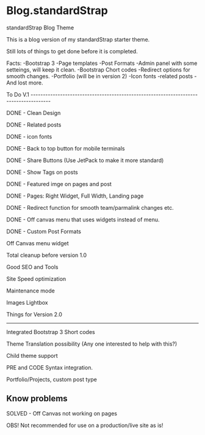 Blog.standardStrap
==================

standardStrap Blog Theme

This is a blog version of my standardStrap starter theme.

Still lots of things to get done before it is completed.

Facts:
-Bootstrap 3
-Page templates
-Post Formats
-Admin panel with some setteings, will keep it clean.
-Bootstrap Chort codes
-Redirect options for smooth changes.
-Portfolio (will be in version 2)
-Icon fonts
-related posts
-And lost more.


To Do V.1
--------------------------------------------------------------------------------------</br>

DONE - Clean Design

DONE - Related posts

DONE - icon fonts

DONE - Back to top button for mobile terminals

DONE - Share Buttons (Use JetPack to make it more standard)

DONE - Show Tags on posts

DONE - Featured imge on pages and post

DONE - Pages: Right Widget, Full Width, Landing page

DONE - Redirect function for smooth team/parmalink changes etc.

DONE - Off canvas menu that uses widgets instead of menu.

DONE - Custom Post Formats

Off Canvas menu widget

Total cleanup before version 1.0

Good SEO and Tools

Site Speed optimization

Maintenance mode

Images Lightbox



Things for Version 2.0
________________________________________________________________________________________

Integrated Bootstrap 3 Short codes

Theme Translation possibility (Any one interested to help with this?)

Child theme support

PRE and CODE Syntax integration.

Portfolio/Projects, custom post type





Know problems
----------------------------------------------------------------------------------------

SOLVED - Off Canvas not working on pages





OBS! Not recommended for use on a production/live site as is!
